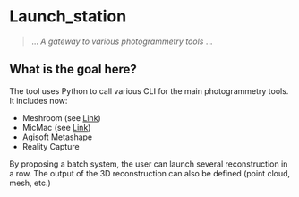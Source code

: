 # Launch_station
>... *A gateway to various photogrammetry tools* ...

## What is the goal here?
The tool uses Python to call various CLI for the main photogrammetry tools. It includes now:
* Meshroom (see [Link](https://alicevision.org/#meshroom))
* MicMac (see [Link](https://micmac.ensg.eu/index.php/Accueil))
* Agisoft Metashape
* Reality Capture

By proposing a batch system, the user can launch several reconstruction in a row. The output of the 3D reconstruction can also be defined (point cloud, mesh, etc.)
